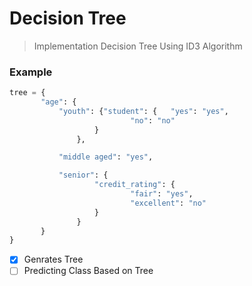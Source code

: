 # Decision Tree #
>Implementation Decision Tree Using ID3 Algorithm
 ### Example
 ```python
 tree = {
        "age": {
            "youth": {"student": {   "yes": "yes", 
                            "no": "no"
                    }
                },

            "middle aged": "yes",

            "senior": {
                    "credit_rating": {
                            "fair": "yes", 
                            "excellent": "no"
                    }
                }
        }
 }
 ```
- [x] Genrates Tree
- [ ] Predicting Class Based on Tree
